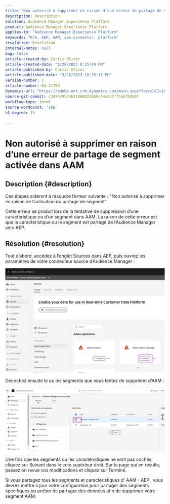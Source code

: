 ```yaml
---
title: "Non autorisé à supprimer en raison d’une erreur de partage de segment activée dans AAM"
description: Description
solution: Audience Manager,Experience Platform
product: Audience Manager,Experience Platform
applies-to: "Audience Manager,Experience Platform"
keywords: "KCS, AEP, AAM, aam-connector, platform"
resolution: Resolution
internal-notes: null
bug: false
article-created-by: Curtis Oliver
article-created-date: "3/28/2023 8:15:40 PM"
article-published-by: Curtis Oliver
article-published-date: "3/28/2023 10:25:17 PM"
version-number: 1
article-number: KA-21790
dynamics-url: "https://adobe-ent.crm.dynamics.com/main.aspx?forceUCI=1&pagetype=entityrecord&etn=knowledgearticle&id=6ce9fd4c-a5cd-ed11-b597-6045bd006239"
source-git-commit: c3474c9534617800d228b9c44c62fff5abfb8b8f
workflow-type: tm+mt
source-wordcount: '166'
ht-degree: 1%

---
```


# Non autorisé à supprimer en raison d’une erreur de partage de segment activée dans AAM

## Description {#description}


Ces étapes aideront à résoudre l’erreur suivante : &quot;Non autorisé à supprimer en raison de l’activation du partage de segment&quot; 

Cette erreur se produit lors de la tentative de suppression d’une caractéristique ou d’un segment dans AAM. La raison de cette erreur est que la caractéristique ou le segment est partagé de l’Audience Manager vers AEP.


## Résolution {#resolution}


Tout d’abord, accédez à l’onglet Sources dans AEP, puis ouvrez les paramètres de votre connecteur source d’Audience Manager :

![](assets/fc2c0636-a6cd-ed11-b597-6045bd006239.png)

Décochez ensuite le ou les segments que vous tentez de supprimer d’AAM :

![](assets/48be788f-a6cd-ed11-b597-6045bd006239.png)

Une fois que les segments ou les caractéristiques ne sont pas cochés, cliquez sur Suivant dans le coin supérieur droit. Sur la page qui en résulte, passez en revue vos modifications et cliquez sur Terminé.

Si vous partagez tous les segments et caractéristiques d’ AAM - AEP , vous devrez mettre à jour votre configuration pour partager des segments spécifiques ou arrêter de partager des données afin de supprimer votre segment AAM.


